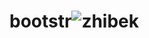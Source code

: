 # bootstr![zhibek](https://user-images.githubusercontent.com/102308733/217138717-f763d51f-f963-4c16-948d-afb10593d64c.jpg)
